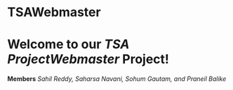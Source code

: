# TSAWebmaster

# Welcome to our _TSA ProjectWebmaster_ Project!

**Members** _Sahil Reddy, Saharsa Navani, Sohum Gautam, and Praneil Balike_

